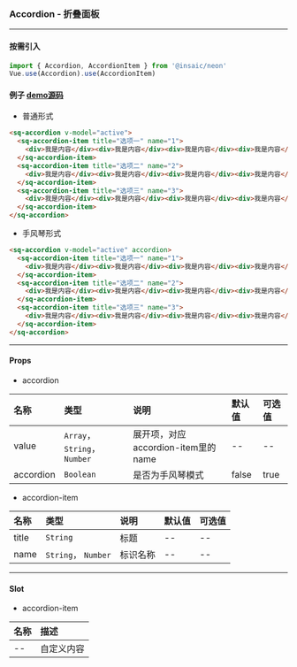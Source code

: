 ### Accordion - 折叠面板

---
#### 按需引入

```js
import { Accordion, AccordionItem } from '@insaic/neon'
Vue.use(Accordion).use(AccordionItem)
```

#### 例子 [demo源码](https://github.com/insaic/neon/blob/dev/examples/routers/accordion.vue)
- 普通形式

```html
<sq-accordion v-model="active">
  <sq-accordion-item title="选项一" name="1">
    <div>我是内容</div><div>我是内容</div><div>我是内容</div><div>我是内容</div>
  </sq-accordion-item>
  <sq-accordion-item title="选项二" name="2">
    <div>我是内容</div><div>我是内容</div><div>我是内容</div><div>我是内容</div>
  </sq-accordion-item>
  <sq-accordion-item title="选项三" name="3">
    <div>我是内容</div><div>我是内容</div><div>我是内容</div><div>我是内容</div>
  </sq-accordion-item>
</sq-accordion>
```
- 手风琴形式

```html
<sq-accordion v-model="active" accordion>
  <sq-accordion-item title="选项一" name="1">
    <div>我是内容</div><div>我是内容</div><div>我是内容</div><div>我是内容</div>
  </sq-accordion-item>
  <sq-accordion-item title="选项二" name="2">
    <div>我是内容</div><div>我是内容</div><div>我是内容</div><div>我是内容</div>
  </sq-accordion-item>
  <sq-accordion-item title="选项三" name="3">
    <div>我是内容</div><div>我是内容</div><div>我是内容</div><div>我是内容</div>
  </sq-accordion-item>
</sq-accordion>
```
---
#### Props
- accordion

 名称      | 类型                         | 说明                                | 默认值   | 可选值      
:--------  |:--------------------------- |:----------------------------------- |:------- |:-------
 value     | `Array`， `String`， `Number` | 展开项，对应accordion-item里的name    | --      | --             
 accordion | `Boolean`                   | 是否为手风琴模式                      | false   | true

- accordion-item

 名称      | 类型                         | 说明                                | 默认值   | 可选值
:--------  |:--------------------------- |:----------------------------------- |:-------  |:-------
 title     | `String`                    | 标题                                | --       | --             
 name      | `String`， `Number`          | 标识名称                             | --       | --          

---

#### Slot
- accordion-item

 名称 |  描述
:---- | :-------
 --   | 自定义内容